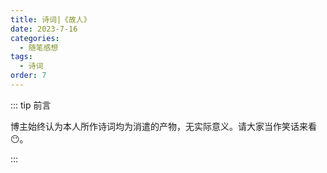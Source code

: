 ```yaml
---
title: 诗词|《故人》
date: 2023-7-16
categories: 
  - 随笔感想
tags: 
  - 诗词
order: 7
---
```


::: tip 前言

 博主始终认为本人所作诗词均为消遣的产物，无实际意义。请大家当作笑话来看😶。

:::

<Poem t="《故人》" :p="['望尽长安路 夕下故人','别时不相送 恨世事难逢','寄情日月 何况天涯海角','盼君归来青丝盛','','行别风雪日 窗前黄花','醉中又饮酒 知情谊正浓','淡漠光阴 还尽天长地久','本是相思也是愁']"/>
